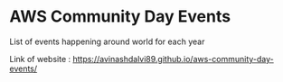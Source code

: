 # AWS Community Day Events
List of events happening around world for each year

Link of website : https://avinashdalvi89.github.io/aws-community-day-events/
